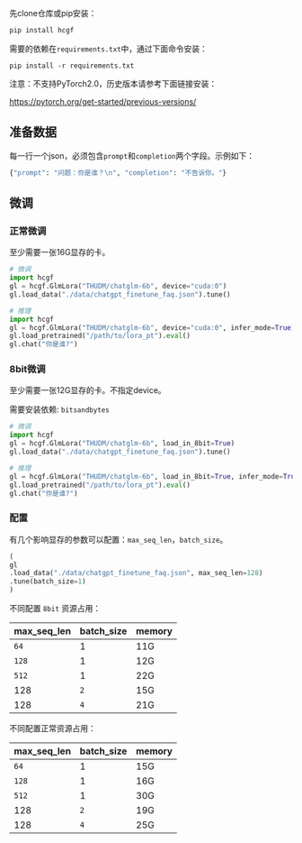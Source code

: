 先clone仓库或pip安装：

```bash
pip install hcgf
```

需要的依赖在`requirements.txt`中，通过下面命令安装：

```
pip install -r requirements.txt
```

注意：不支持PyTorch2.0，历史版本请参考下面链接安装：

https://pytorch.org/get-started/previous-versions/


## 准备数据

每一行一个json，必须包含`prompt`和`completion`两个字段。示例如下：

```bash
{"prompt": "问题：你是谁？\n", "completion": "不告诉你。"}
```

## 微调

### 正常微调

至少需要一张16G显存的卡。

```python
# 微调
import hcgf
gl = hcgf.GlmLora("THUDM/chatglm-6b", device="cuda:0")
gl.load_data("./data/chatgpt_finetune_faq.json").tune()

# 推理
import hcgf
gl = hcgf.GlmLora("THUDM/chatglm-6b", device="cuda:0", infer_mode=True)
gl.load_pretrained("/path/to/lora_pt").eval()
gl.chat("你是谁?")
```

### 8bit微调

至少需要一张12G显存的卡。不指定device。

需要安装依赖: `bitsandbytes`

```python
# 微调
import hcgf
gl = hcgf.GlmLora("THUDM/chatglm-6b", load_in_8bit=True)
gl.load_data("./data/chatgpt_finetune_faq.json").tune()

# 推理
gl = hcgf.GlmLora("THUDM/chatglm-6b", load_in_8bit=True, infer_mode=True)
gl.load_pretrained("/path/to/lora_pt").eval()
gl.chat("你是谁?")
```

### 配置

有几个影响显存的参数可以配置：`max_seq_len`，`batch_size`。


```python
(
gl
.load_data("./data/chatgpt_finetune_faq.json", max_seq_len=128)
.tune(batch_size=1)
)

```

不同配置 `8bit` 资源占用：

| max_seq_len | batch_size | memory |
| ----------- | ---------- | ------ |
| `64`        | 1          | 11G    |
| `128`       | 1          | 12G    |
| `512`       | 1          | 22G    |
| 128         | `2`        | 15G    |
| 128         | `4`        | 21G    |

不同配置正常资源占用：

| max_seq_len | batch_size | memory |
| ----------- | ---------- | ------ |
| `64`        | 1          | 15G    |
| `128`       | 1          | 16G    |
| `512`       | 1          | 30G    |
| 128         | `2`        | 19G    |
| 128         | `4`        | 25G    |
